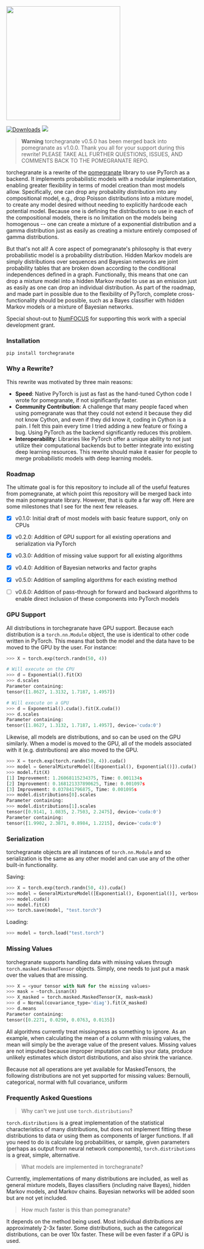 <img src="https://github.com/jmschrei/pomegranate/blob/master/docs/logo/pomegranate-logo.png" width=300>

[![Downloads](https://pepy.tech/badge/torchegranate)](https://pepy.tech/project/torchegranate) ![](https://github.com/jmschrei/torchegranate/actions/workflows/python-package.yml/badge.svg)

> **Warning**
> torchegranate v0.5.0 has been merged back into pomegranate as v1.0.0. Thank you all for your support during this rewrite! PLEASE TAKE ALL FURTHER QUESTIONS, ISSUES, AND COMMENTS BACK TO THE POMEGRANATE REPO.


torchegranate is a rewrite of the [pomegranate](https://github.com/jmschrei/pomegranate) library to use PyTorch as a backend. It implements probabilistic models with a modular implementation, enabling greater flexibility in terms of model creation than most models allow. Specifically, one can drop any probability distribution into any compositional model, e.g., drop Poisson distributions into a mixture model, to create any model desired without needing to explicitly hardcode each potential model. Because one is defining the distributions to use in each of the compositional models, there is no limitation on the models being homogenous -- one can create a mixture of a exponential distribution and a gamma distribution just as easily as creating a mixture entirely composed of gamma distributions. 

But that's not all! A core aspect of pomegranate's philosophy is that every probabilistic model is a probability distribution. Hidden Markov models are simply distributions over sequences and Bayesian networks are joint probability tables that are broken down according to the conditional independences defined in a graph. Functionally, this means that one can drop a mixture model into a hidden Markov model to use as an emission just as easily as one can drop an individual distribution. As part of the roadmap, and made part in possible due to the flexibility of PyTorch, complete cross-functionality should be possible, such as a Bayes classifier with hidden Markov models or a mixture of Bayesian networks.

Special shout-out to [NumFOCUS](https://numfocus.org/) for supporting this work with a special development grant.

### Installation

`pip install torchegranate`

### Why a Rewrite?

This rewrite was motivated by three main reasons:

- <b>Speed</b>: Native PyTorch is just as fast as the hand-tuned Cython code I wrote for pomegranate, if not significantly faster.
- <b>Community Contribution</b>: A challenge that many people faced when using pomegranate was that they could not extend it because they did not know Cython, and even if they did know it, coding in Cython is a pain. I felt this pain every time I tried adding a new feature or fixing a bug. Using PyTorch as the backend significantly reduces this problem.
- <b>Interoperability</b>: Libraries like PyTorch offer a unique ability to not just utilize their computational backends but to better integrate into existing deep learning resources. This rewrite should make it easier for people to merge probabilistic models with deep learning models.

### Roadmap

The ultimate goal is for this repository to include all of the useful features from pomegranate, at which point this repository will be merged back into the main pomegranate library. However, that is quite a far way off. Here are some milestones that I see for the next few releases.

- [x] v0.1.0: Initial draft of most models with basic feature support, only on CPUs
- [x] v0.2.0: Addition of GPU support for all existing operations and serialization via PyTorch
- [x] v0.3.0: Addition of missing value support for all existing algorithms
- [x] v0.4.0: Addition of Bayesian networks and factor graphs
- [x] v0.5.0: Addition of sampling algorithms for each existing method
- [ ] v0.6.0: Addition of pass-through for forward and backward algorithms to enable direct inclusion of these components into PyTorch models


### GPU Support

All distributions in torchegranate have GPU support. Because each distribution is a `torch.nn.Module` object, the use is identical to other code written in PyTorch. This means that both the model and the data have to be moved to the GPU by the user. For instance:

```python
>>> X = torch.exp(torch.randn(50, 4))

# Will execute on the CPU
>>> d = Exponential().fit(X)
>>> d.scales
Parameter containing:
tensor([1.8627, 1.3132, 1.7187, 1.4957])

# Will execute on a GPU
>>> d = Exponential().cuda().fit(X.cuda())
>>> d.scales
Parameter containing:
tensor([1.8627, 1.3132, 1.7187, 1.4957], device='cuda:0')
```

Likewise, all models are distributions, and so can be used on the GPU similarly. When a model is moved to the GPU, all of the models associated with it (e.g. distributions) are also moved to the GPU.

```python
>>> X = torch.exp(torch.randn(50, 4)).cuda()
>>> model = GeneralMixtureModel([Exponential(), Exponential()]).cuda()
>>> model.fit(X)
[1] Improvement: 1.26068115234375, Time: 0.001134s
[2] Improvement: 0.168121337890625, Time: 0.001097s
[3] Improvement: 0.037841796875, Time: 0.001095s
>>> model.distributions[0].scales
Parameter containing:
>>> model.distributions[1].scales
tensor([0.9141, 1.0835, 2.7503, 2.2475], device='cuda:0')
Parameter containing:
tensor([1.9902, 2.3871, 0.8984, 1.2215], device='cuda:0')
```

### Serialization

torchegranate objects are all instances of `torch.nn.Module` and so serialization is the same as any other model and can use any of the other built-in functionality.

Saving:
```python
>>> X = torch.exp(torch.randn(50, 4)).cuda()
>>> model = GeneralMixtureModel([Exponential(), Exponential()], verbose=True)
>>> model.cuda()
>>> model.fit(X)
>>> torch.save(model, "test.torch")
```

Loading:
```python
>>> model = torch.load("test.torch")
```

### Missing Values

torchegranate supports handling data with missing values through `torch.masked.MaskedTensor` objects. Simply, one needs to just put a mask over the values that are missing.

```python
>>> X = <your tensor with NaN for the missing values>
>>> mask = ~torch.isnan(X)
>>> X_masked = torch.masked.MaskedTensor(X, mask=mask)
>>> d = Normal(covariance_type='diag').fit(X_masked)
>>> d.means
Parameter containing:
tensor([0.2271, 0.0290, 0.0763, 0.0135])
```

All algorithms currently treat missingness as something to ignore. As an example, when calculating the mean of a column with missing values, the mean will simply be the average value of the present values. Missing values are not imputed because improper imputation can bias your data, produce unlikely estimates which distort distributions, and also shrink the variance.

Because not all operations are yet available for MaskedTensors, the following distributions are not yet supported for missing values: Bernoulli, categorical, normal with full covariance, uniform

### Frequently Asked Questions

> Why can't we just use `torch.distributions`?

`torch.distributions` is a great implementation of the statistical characteristics of many distributions, but does not implement fitting these distributions to data or using them as components of larger functions. If all you need to do is calculate log probabilities, or sample, given parameters (perhaps as output from neural network components), `torch.distributions` is a great, simple, alternative.

> What models are implemented in torchegranate?

Currently, implementations of many distributions are included, as well as general mixture models, Bayes classifiers (including naive Bayes), hidden Markov models, and Markov chains. Bayesian networks will be added soon but are not yet included.

> How much faster is this than pomegranate?

It depends on the method being used. Most individual distributions are approximately 2-3x faster. Some distributions, such as the categorical distributions, can be over 10x faster. These will be even faster if a GPU is used.
